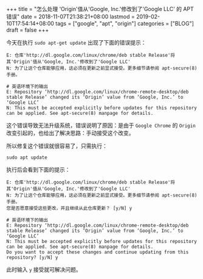 +++
title = "怎么处理 'Origin'值从'Google, Inc.'修改到了'Google LLC' 的 APT 错误"
date = 2018-11-07T21:38:21+08:00
lastmod = 2019-02-10T17:54:14+08:00
tags = ["google", "apt", "origin"]
categories = ["BLOG"]
draft = false
+++

今天在执行 `sudo apt-get update` 出现了下面的错误提示：

```shell
E: 仓库'http://dl.google.com/linux/chrome/deb stable Release'将其'Origin'值从'Google, Inc.'修改到了'Google LLC'
N: 为了让这个仓库能够应用，这必须在更新之前显式接受。更多细节请参阅 apt-secure(8) 手册。

# 英语环境下的输出
E: Repository ‘http://dl.google.com/linux/chrome-remote-desktop/deb stable Release’ changed its ‘Origin’ value from ‘Google, Inc.’ to ‘Google LLC’
N: This must be accepted explicitly before updates for this repository can be applied. See apt-secure(8) manpage for details.
```

这个错误导致无法升级系统，错误说明了原因：是由于 `Google Chrome` 的 `Origin` 改变引起的，也给出了解决思路：手动接受这个改变。

所以修复这个错误就很容易了，只需执行：

```shell
sudo apt update
```

执行后会看到下面的提示：

```shell
E: 仓库'http://dl.google.com/linux/chrome/deb stable Release'将其'Origin'值从'Google, Inc.'修改到了'Google LLC'
N: 为了让这个仓库能够应用，这必须在更新之前显式接受。更多细节请参阅 apt-secure(8) 手册。
您是否愿意接受这些更改，并且继续从此仓库更新？ [y/N] y

# 英语环境下的输出
E: Repository ‘http://dl.google.com/linux/chrome-remote-desktop/deb stable Release’ changed its ‘Origin’ value from ‘Google, Inc.’ to ‘Google LLC’
N: This must be accepted explicitly before updates for this repository can be applied. See apt-secure(8) manpage for details.
Do you want to accept these changes and continue updating from this repository? [y/N] y
```

此时输入 `y` 接受就可解决问题。
